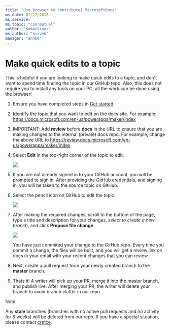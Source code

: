 ```yaml
---
title: "Use browser to contribute| MicrosoftDocs"
ms.date: 07/27/2018
ms.service: 
ms.topic: "conceptual"
author: "KumarVivek"
ms.author: "kvivek"
manager: "annbe"
---
```


# Make quick edits to a topic

This is helpful if you are looking to make quick edits to a topic, and don't want to spend time finding the topic in our GitHub repo. Also, this does not require you to install any tools on your PC; all the work can be done using the browser! 

1. Ensure you have completed steps in [Get started](get-started.md).
 
2. Identify the topic that you want to edit on the docs site. For example:
    <https://docs.microsoft.com/en-us/powerapps/maker/index>

2.  IMPORTANT: Add **review** before **docs** in the URL to ensure that you are making
    changes to the internal (private) docs repo. For example, change the above
    URL to <https://review.docs.microsoft.com/en-us/powerapps/maker/index>

3.  Select **Edit** in the top-right corner of the topic to edit.  
    

    ![](media/quick-edits-01.png)

4.  If you are not already signed in to your GitHub account, you will be
    prompted to sign in. After providing the GitHub credentials, and signing in,
    you will be taken to the source topic on GitHub.

5.  Select the pencil icon on GitHub to edit the topic:  
    

    ![](media/quick-edits-02.png)

6.  After making the required changes, scroll to the bottom of the page, type a
    title and description for your changes, *select to create a new branch*, and
    click **Propose file change**.     

    ![](media/quick-edits-03.png)
    
    You have just commited your change to the GitHub repo. Every time you commit a change, the files will be built, and you will get a
review link on docs in your email with your recent changes that you can review.

7.  Next, create a pull request from
    your newly created branch to the **master** branch.

8.  Thats it! A writer will pick up your PR, merge it into the master branch, and publish live. After merging your PR, the writer will delete your branch to avoid branch clutter in our repo.

> [!NOTE]
> Any **stale** branches (branches with no active pull requests and no activity for 8 weeks) will be deleted from our repo. If you have a special situation, please contact [crmce](mailto:crmce@microsoft.com).

